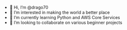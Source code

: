 - 👋 Hi, I’m @drago70
- 👀 I’m interested in making the world a better place
- 🌱 I’m currently learning Python and AWS Core Services
- 💞️ I’m looking to collaborate on various beginner projects

<!---
drago70/drago70 is a ✨ special ✨ repository because its `README.md` (this file) appears on your GitHub profile.
You can click the Preview link to take a look at your changes.
--->
